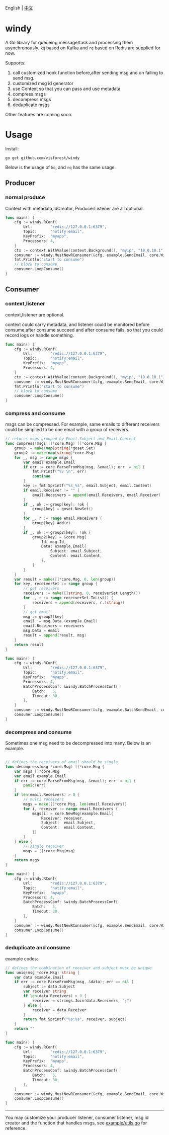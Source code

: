 
English | [中文](README_ZH.md)

# windy
A Go library for queueing message/task and processing them asynchronously. `kq` based on Kafka and `rq` based on Redis are supplied for now.

Supports:
1. call customized hook function before,after sending msg and on failing to send msg. 
2. customized msg id generator
3. use Context so that you can pass and use metadata
4. compress msgs
5. decompress msgs
6. deduplicate msgs

Other features are coming soon.

# Usage

Install:
```
go get github.com/visforest/windy
```

Below is the usage of `kq`, and `rq` has the same usage.

## Producer

### normal produce

Context with metadata,IdCreator, ProducerListener are all optional.

```go
func main() {
	cfg := windy.RConf{
		Url:        "redis://127.0.0.1:6379",
		Topic:      "notify:email",
		KeyPrefix:  "myapp",
		Processors: 4,
	}
	ctx := context.WithValue(context.Background(), "myip", "10.0.10.1")
	consumer := windy.MustNewRConsumer(&cfg, example.SendEmail, core.WithConsumerContext(ctx), core.WithConsumerListener(&example.MyConsumerListener{}))
	fmt.Println("start to consume")
	// block to consume
	consumer.LoopConsume()
}
```
## Consumer

### context,listener

context,listener are optional.

context could carry metadata, and listener could be monitored before consume,after consume succeed and after consume fails, so that you could record logs or handle something.

```go
func main() {
	cfg := windy.RConf{
		Url:        "redis://127.0.0.1:6379",
		Topic:      "notify:email",
		KeyPrefix:  "myapp",
		Processors: 4,
	}
	ctx := context.WithValue(context.Background(), "myip", "10.0.10.1")
	consumer := windy.MustNewRConsumer(&cfg, example.SendEmail, core.WithConsumerContext(ctx), core.WithConsumerListener(&example.MyConsumerListener{}))
	fmt.Println("start to consume")
	// block to consume
	consumer.LoopConsume()
}
```

### compress and consume

msgs can be compressed. For example, same emails to different receivers could be simplied to be one email with a group of receivers. 

```go
// returns msgs grouped by Email.Subject and Email.Content
func compress(msgs []*core.Msg) []*core.Msg {
	group := make(map[string]*goset.Set)
	group2 := make(map[string]*core.Msg)
	for _, msg := range msgs {
		var email example.Email
		if err := core.ParseFromMsg(msg, &email); err != nil {
			fmt.Printf("%v \n", err)
			continue
		}
		key := fmt.Sprintf("%s_%s", email.Subject, email.Content)
		if email.Receiver != "" {
			email.Receivers = append(email.Receivers, email.Receiver)
		}
		if _, ok := group[key]; !ok {
			group[key] = goset.NewSet()
		}
		for _, r := range email.Receivers {
			group[key].Add(r)
		}
		if _, ok := group2[key]; !ok {
			group2[key] = &core.Msg{
				Id: msg.Id,
				Data: example.Email{
					Subject: email.Subject,
					Content: email.Content,
				},
			}
		}
	}
	var result = make([]*core.Msg, 0, len(group))
	for key, receiverSet := range group {
		// get receivers
		receivers := make([]string, 0, receiverSet.Length())
		for _, r := range receiverSet.ToList() {
			receivers = append(receivers, r.(string))
		}
		// get email
		msg := group2[key]
		email := msg.Data.(example.Email)
		email.Receivers = receivers
		msg.Data = email
		result = append(result, msg)
	}
	return result
}

func main() {
	cfg := windy.RConf{
		Url:        "redis://127.0.0.1:6379",
		Topic:      "notify:email",
		KeyPrefix:  "myapp",
		Processors: 4,
		BatchProcessConf: &windy.BatchProcessConf{
			Batch:   5,
			Timeout: 30,
		},
	}
	consumer := windy.MustNewRConsumer(&cfg, example.BatchSendEmail, core.WithCompressFunc(compress))
	consumer.LoopConsume()
}
```

### decompress and consume

Sometimes one msg need to be decompressed into many. Below is an example. 
```go

// defines the receivers of email should be single
func decompress(msg *core.Msg) []*core.Msg {
	var msgs []*core.Msg
	var email example.Email
	if err := core.ParseFromMsg(msg, &email); err != nil {
		panic(err)
	}
	if len(email.Receivers) > 0 {
		// multi receivers
		msgs = make([]*core.Msg, len(email.Receivers))
		for i, receiver := range email.Receivers {
			msgs[i] = core.NewMsg(example.Email{
				Receiver: receiver,
				Subject:  email.Subject,
				Content:  email.Content,
			})
		}
	} else {
		// single receiver
		msgs = []*core.Msg{msg}
	}
	return msgs
}

func main() {
	cfg := windy.RConf{
		Url:        "redis://127.0.0.1:6379",
		Topic:      "notify:email",
		KeyPrefix:  "myapp",
		Processors: 4,
		BatchProcessConf: &windy.BatchProcessConf{
			Batch:   5,
			Timeout: 30,
		},
	}
	consumer := windy.MustNewRConsumer(&cfg, example.SendEmail, core.WithDecompressFunc(decompress))
	consumer.LoopConsume()
}
```

### deduplicate and consume

example codes:
```go
// defines the combination of receiver and subject must be unique
func uniq(msg *core.Msg) string {
	var data example.Email
	if err := core.ParseFromMsg(msg, &data); err == nil {
		subject := data.Subject
		var receiver string
		if len(data.Receivers) > 0 {
			receiver = strings.Join(data.Receivers, ";")
		} else {
			receiver = data.Receiver
		}
		return fmt.Sprintf("%s:%s", receiver, subject)
	}
	return ""
}

func main() {
	cfg := windy.RConf{
		Url:        "redis://127.0.0.1:6379",
		Topic:      "notify:email",
		KeyPrefix:  "myapp",
		Processors: 4,
		BatchProcessConf: &windy.BatchProcessConf{
			Batch:   5,
			Timeout: 30,
		},
	}
	consumer := windy.MustNewRConsumer(&cfg, example.SendEmail, core.WithUniqFunc(uniq))
	consumer.LoopConsume()
}
```

---

You may customize your producer listener, consumer listener, msg id creator and the function that handles msgs, see [example/utils.go](example/utils.go) for reference.